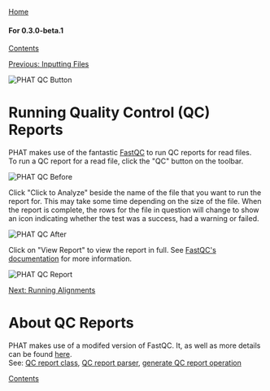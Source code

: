 [Home](https://chgibb.github.io/PHATDocs/)

#### For 0.3.0-beta.1
[Contents](https://chgibb.github.io/PHATDocs/docs/releases/0.3.0-beta.1/home)

[Previous: Inputting Files](https://chgibb.github.io/PHATDocs/docs/releases/0.3.0-beta.1/inputtingFiles)

![PHAT QC Button](https://chgibb.github.io//PHATDocs/docs/releases/0.3.0-beta.1/QCButton.png)

# Running Quality Control (QC) Reports
PHAT makes use of the fantastic [FastQC](https://www.bioinformatics.babraham.ac.uk/projects/fastqc/) to run QC reports for read files.  
To run a QC report for a read file, click the "QC" button on the toolbar.

![PHAT QC Before](https://chgibb.github.io//PHATDocs/docs/releases/0.3.0-beta.1/preQC.png)

Click "Click to Analyze" beside the name of the file that you want to run the report for. This may take some time depending on the size of the file. When the report is complete, the rows for the file in question will change to show an icon indicating whether the test was a success, had a warning or failed.

![PHAT QC After](https://chgibb.github.io//PHATDocs/docs/releases/0.3.0-beta.1/postQC.png)

Click on "View Report" to view the report in full. See [FastQC's documentation](https://www.bioinformatics.babraham.ac.uk/projects/fastqc/Help/) for more information.

![PHAT QC Report](https://chgibb.github.io//PHATDocs/docs/releases/0.3.0-beta.1/QCReport.png)

[Next: Running Alignments](https://chgibb.github.io/PHATDocs/docs/releases/0.3.0-beta.1/runningAlignments)

# About QC Reports
PHAT makes use of a modifed version of FastQC. It, as well as more details can be found [here](https://github.com/chgibb/FastQC0.11.5).  
See: [QC report class](https://github.com/chgibb/PHAT/blob/0.3.0-beta.1/src/req/QCData.ts), [QC report parser](https://github.com/chgibb/PHAT/blob/0.3.0-beta.1/QCReportSummary.ts), [generate QC report operation](https://github.com/chgibb/PHAT/blob/0.3.0-beta.1/src/req/operations/GenerateQCReport.ts)


[Contents](https://chgibb.github.io/PHATDocs/docs/releases/0.3.0-beta.1/home)
